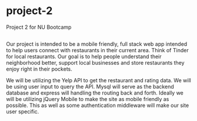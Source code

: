 # project-2
Project 2 for NU Bootcamp

##
Our project is intended to be a mobile friendly, full stack web app intended to help users connect with restaurants in their current area. Think of Tinder for local restaurants. Our goal is to help people understand their neighborhood better, support local businesses and store restaurants they enjoy right in their pockets.

We will be utilizing the Yelp API to get the restaurant and rating data. We will be using user input to query the API. Mysql will serve as the backend database and express will handling the routing back and forth. Ideally we will be utilizing jQuery Mobile to make the site as mobile friendly as possible. This as well as some authentication middleware will make our site user specific. 
